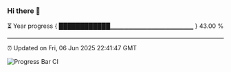 ### Hi there 👋

⏳ Year progress { ████████████▁▁▁▁▁▁▁▁▁▁▁▁▁▁▁▁▁▁ } 43.00 %

---

⏰ Updated on Fri, 06 Jun 2025 22:41:47 GMT

![Progress Bar CI](https://github.com/IshwaranRudhara/GIT-ACTION/workflows/Progress%20Bar%20CI/badge.svg)
